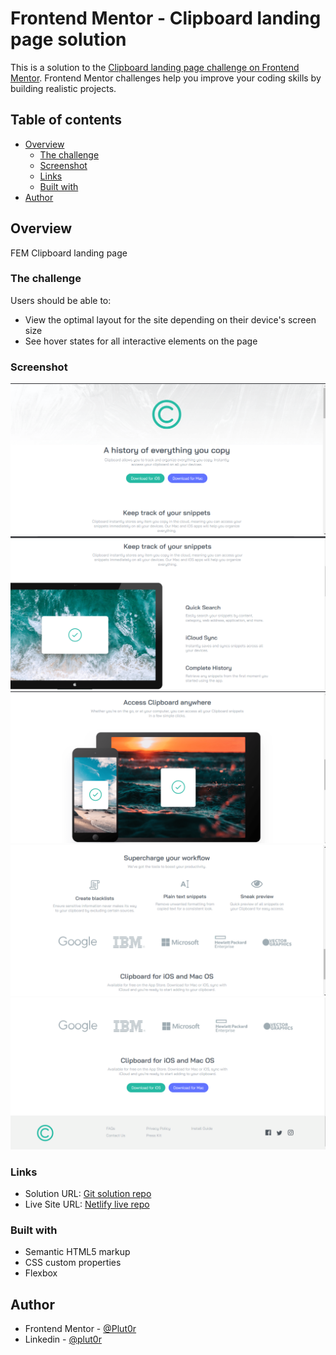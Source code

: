 # Frontend Mentor - Clipboard landing page solution

This is a solution to the [Clipboard landing page challenge on Frontend Mentor](https://www.frontendmentor.io/challenges/clipboard-landing-page-5cc9bccd6c4c91111378ecb9). Frontend Mentor challenges help you improve your coding skills by building realistic projects. 

## Table of contents

- [Overview](#overview)
  - [The challenge](#the-challenge)
  - [Screenshot](#screenshot)
  - [Links](#links)
  - [Built with](#built-with)
- [Author](#author)


## Overview

FEM Clipboard landing page


### The challenge

Users should be able to:

- View the optimal layout for the site depending on their device's screen size
- See hover states for all interactive elements on the page


### Screenshot

![desktop-preview](./resources/clipboard/clipboard-1.png)
![desktop-preview](./resources/clipboard/clipboard-2.png)
![desktop-preview](./resources/clipboard/clipboard-3.png)
![desktop-preview](./resources/clipboard/clipboard-4.png)
![desktop-preview](./resources/clipboard/clipboard-footer.png)


### Links

- Solution URL: [Git solution repo](https://github.com/Plut0r/clipboard-landing-page)
- Live Site URL: [Netlify live repo](https://clipboard-landing-page-plut0r.netlify.app/)


### Built with

- Semantic HTML5 markup
- CSS custom properties
- Flexbox


## Author

- Frontend Mentor - [@Plut0r](https://www.frontendmentor.io/profile/Plut0r)
- Linkedin - [@plut0r](www.linkedin.com/in/plut0r)
